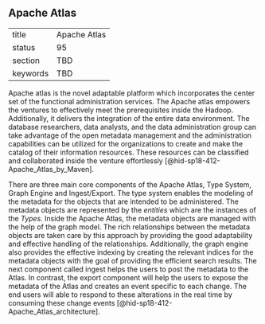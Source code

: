 ## Apache Atlas


|          |              |
| -------- | ------------ |
| title    | Apache Atlas |
| status   | 95           |
| section  | TBD          |
| keywords | TBD          |



Apache atlas is the novel adaptable platform which incorporates the
center set of the functional administration services. The Apache atlas
empowers the ventures to effectively meet the prerequisites inside the
Hadoop. Additionally, it delivers the integration of the entire data
environment. The database researchers, data analysts, and the data
administration group can take advantage of the open metadata management
and the administration capabilities can be utilized for the
organizations to create and make the catalog of their information
resources. These resources can be classified and collaborated inside the
venture effortlessly [@hid-sp18-412-Apache_Atlas_by_Maven].

There are three main core components of the Apache Atlas, Type System,
Graph Engine and Ingest/Export. The type system enables the modeling of
the metadata for the objects that are intended to be administered. The
metadata objects are represented by the *entities* which are the
instances of the *Types*. Inside the Apache Atlas, the metadata objects
are managed with the help of the graph model. The rich relationships
between the metadata objects are taken care by this approach by
providing the good adaptability and effective handling of the
relationships. Additionally, the graph engine also provides the
effective indexing by creating the relevant indices for the metadata
objects with the goal of providing the efficient search results. The
next component called ingest helps the users to post the metadata to the
Atlas. In contrast, the export component will help the users to expose
the metadata of the Atlas and creates an event specific to each change.
The end users will able to respond to these alterations in the real time
by consuming these change
events [@hid-sp18-412-Apache_Atlas_architecture].
